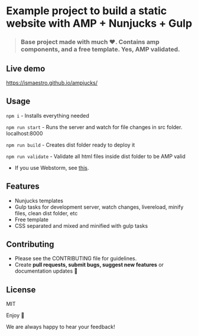 # Example project to build a static website with AMP + Nunjucks + Gulp

> ### Base project made with much  :heart:. Contains amp components, and a free template. Yes, AMP validated.

## Live demo

https://ismaestro.github.io/ampjucks/

## Usage

`npm i` - Installs everything needed

`npm run start` - Runs the server and watch for file changes in src folder. localhost:8000

`npm run build` - Creates dist folder ready to deploy it

`npm run validate` - Validate all html files inside dist folder to be AMP valid

* If you use Webstorm, see [this](https://github.com/mozilla/nunjucks/issues/472).

## Features
* Nunjucks templates
* Gulp tasks for development server, watch changes, livereload, minify files, clean dist folder, etc
* Free template
* CSS separated and mixed and minified with gulp tasks

## Contributing
- Please see the CONTRIBUTING file for guidelines.
- Create **pull requests, submit bugs, suggest new features** or documentation updates :wrench:

## License

MIT

Enjoy :metal:

We are always happy to hear your feedback!

